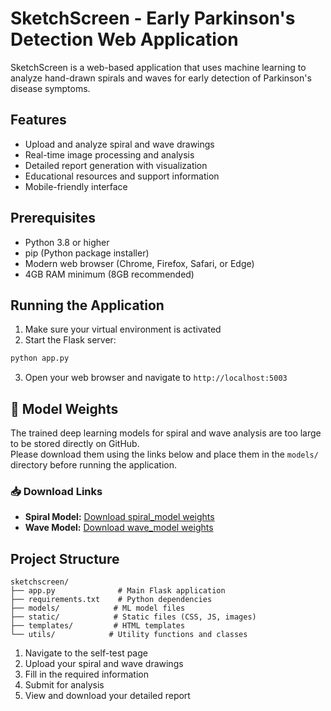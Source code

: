 # SketchScreen - Early Parkinson's Detection Web Application

SketchScreen is a web-based application that uses machine learning to analyze hand-drawn spirals and waves for early detection of Parkinson's disease symptoms.

## Features

- Upload and analyze spiral and wave drawings
- Real-time image processing and analysis
- Detailed report generation with visualization
- Educational resources and support information
- Mobile-friendly interface

## Prerequisites

- Python 3.8 or higher
- pip (Python package installer)
- Modern web browser (Chrome, Firefox, Safari, or Edge)
- 4GB RAM minimum (8GB recommended)

## Running the Application

1. Make sure your virtual environment is activated
2. Start the Flask server:
```bash
python app.py
```
3. Open your web browser and navigate to `http://localhost:5003`

## 🧠 Model Weights

The trained deep learning models for spiral and wave analysis are too large to be stored directly on GitHub.  
Please download them using the links below and place them in the `models/` directory before running the application.

### 📥 Download Links

- **Spiral Model:** [Download spiral_model weights](https://drive.google.com/file/d/1Q920jUU-ljhTGB631VixhhcSGMthtRRt/view?usp=drive_link)
- **Wave Model:** [Download wave_model weights](https://drive.google.com/file/d/1VTuTNjlXXyaJTYscCbIqYLKwNN62qa5p/view?usp=drive_link)


## Project Structure

```
sketchscreen/
├── app.py              # Main Flask application
├── requirements.txt    # Python dependencies
├── models/            # ML model files
├── static/            # Static files (CSS, JS, images)
├── templates/         # HTML templates
└── utils/            # Utility functions and classes
```

1. Navigate to the self-test page
2. Upload your spiral and wave drawings
3. Fill in the required information
4. Submit for analysis
5. View and download your detailed report

